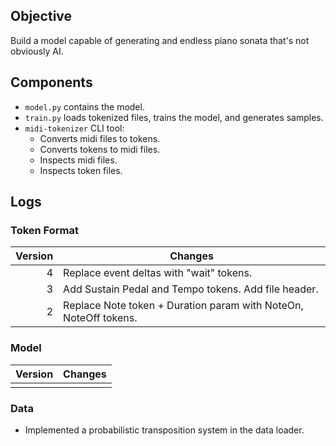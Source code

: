 ## Objective

Build a model capable of generating and endless piano sonata that's not obviously AI.

## Components

- `model.py` contains the model.
- `train.py` loads tokenized files, trains the model, and generates samples.
- `midi-tokenizer` CLI tool:
  - Converts midi files to tokens.
  - Converts tokens to midi files.
  - Inspects midi files.
  - Inspects token files.

## Logs

### Token Format

| Version | Changes                                                          |
| ------: | ---------------------------------------------------------------- |
|       4 | Replace event deltas with "wait" tokens.                         |
|       3 | Add Sustain Pedal and Tempo tokens. Add file header.             |
|       2 | Replace Note token + Duration param with NoteOn, NoteOff tokens. |

### Model

| Version | Changes |
| ------- | ------- |
|         |         |

### Data

- Implemented a probabilistic transposition system in the data loader.
